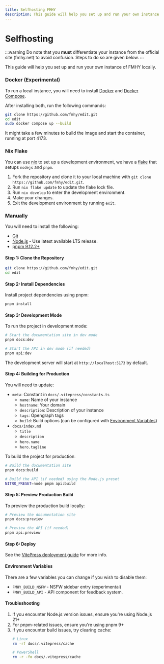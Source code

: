 ```yaml
---
title: Selfhosting FMHY
description: This guide will help you set up and run your own instance of FMHY locally.
---
```


# Selfhosting

:::warning
Do note that you **must** differentiate your instance from the official site (fmhy.net) to avoid confusion. Steps to do so are given below.
:::

This guide will help you set up and run your own instance of FMHY locally.

### Docker (Experimental)

To run a local instance, you will need to install [Docker](https://docs.docker.com/get-docker/) and [Docker Compose](https://docs.docker.com/compose/install/).

After installing both, run the following commands:

```bash
git clone https://github.com/fmhy/edit.git
cd edit
sudo docker compose up --build
```

It might take a few minutes to build the image and start the container, running at port 4173.

### Nix Flake

You can use [nix](https://nixos.org/) to set up a development environment, we have a [flake](https://nixos.wiki/wiki/Flakes) that setups `nodejs` and `pnpm`.

1. Fork the repository and clone it to your local machine with `git clone https://github.com/fmhy/edit.git`.
2. Run `nix flake update` to update the flake lock file.
3. Run `nix develop` to enter the development environment.
4. Make your changes.
5. Exit the development environment by running `exit`.

### Manually

You will need to install the following:
- [Git](https://git-scm.com/downloads)
- [Node.js](https://nodejs.org/en/download/) - Use latest available LTS release.
- [pnpm 9.12.2+](https://pnpm.io/installation)

#### Step 1: Clone the Repository

```bash
git clone https://github.com/fmhy/edit.git
cd edit
```

#### Step 2: Install Dependencies

Install project dependencies using pnpm:

```bash
pnpm install
```

#### Step 3: Development Mode

To run the project in development mode:

```bash
# Start the documentation site in dev mode
pnpm docs:dev

# Start the API in dev mode (if needed)
pnpm api:dev
```

The development server will start at `http://localhost:5173` by default.

#### Step 4: Building for Production

You will need to update:
- `meta`: Constant in `docs/.vitepress/constants.ts`
  - `name`: Name of your instance
  - `hostname`: Your domain
  - `description`: Description of your instance
  - `tags`: Opengraph tags
  - `build`: Build options (can be configured with [Environment Variables](/other/selfhosting#environment-variables))
- `docs/index.md`
  - `title`
  - `description`
  - `hero.name`
  - `hero.tagline`


To build the project for production:

```bash
# Build the documentation site
pnpm docs:build

# Build the API (if needed) using the Node.js preset
NITRO_PRESET=node pnpm api:build
```

#### Step 5: Preview Production Build

To preview the production build locally:

```bash
# Preview the documentation site
pnpm docs:preview

# Preview the API (if needed)
pnpm api:preview
```

#### Step 6: Deploy

See the [VitePress deployment guide](https://vitepress.dev/guide/deploy) for more info.

#### Environment Variables

There are a few variables you can change if you wish to disable them:

- `FMHY_BUILD_NSFW` - NSFW sidebar entry (experimental)
- `FMHY_BUILD_API` - API component for feedback system.

#### Troubleshooting

1. If you encounter Node.js version issues, ensure you're using Node.js 21+
2. For pnpm-related issues, ensure you're using pnpm 9+
3. If you encounter build issues, try clearing cache:
    ```bash
    # Linux
    rm -rf docs/.vitepress/cache

    # PowerShell
    rm -r -fo docs/.vitepress/cache
    ```